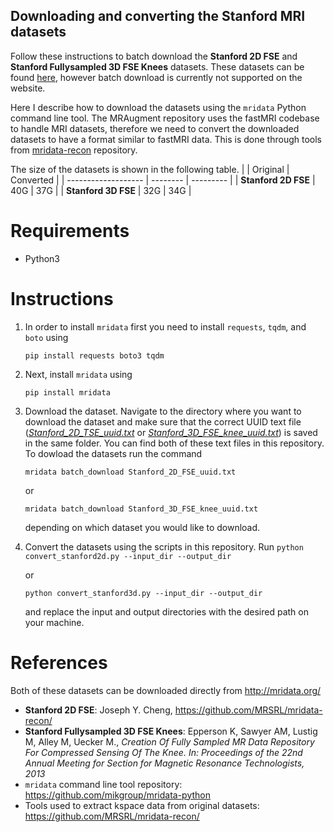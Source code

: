 ## Downloading and converting the Stanford MRI datasets
Follow these instructions to batch download the **Stanford 2D FSE** and **Stanford Fullysampled 3D FSE Knees** datasets. These datasets can be found [here](http://mridata.org/), however batch download is currently not supported on the website.

Here I describe how to download the datasets using the `mridata` Python command line tool. The MRAugment repository uses the fastMRI codebase to handle MRI datasets, therefore we need to convert the downloaded datasets to have a format similar to fastMRI data. This is done through tools from [mridata-recon](https://github.com/MRSRL/mridata-recon/) repository.

The size of the datasets is shown in the following table.
 |                     | Original | Converted |
 | ------------------- | -------- | --------- |
 | **Stanford 2D FSE** |    40G   |    37G    |
 | **Stanford 3D FSE** |    32G   |    34G    |

# Requirements
- Python3

# Instructions
1. In order to install `mridata` first you need to install `requests`, `tqdm`, and `boto` using

   `pip install requests boto3 tqdm`

2. Next, install `mridata` using

   `pip install mridata`

3. Download the dataset. Navigate to the directory where you want to download the dataset and make sure that the correct UUID text file ([*Stanford_2D_TSE_uuid.txt*](Stanford_2D_TSE_uuid.txt) or [*Stanford_3D_FSE_knee_uuid.txt*](Stanford_3D_FSE_knee_uuid.txt)) is saved in the same folder. You can find both of these text files in this repository. To dowload the datasets run the command

   `mridata batch_download Stanford_2D_FSE_uuid.txt`

   or

   `mridata batch_download Stanford_3D_FSE_knee_uuid.txt`

   depending on which dataset you would like to download.
   
4. Convert the datasets using the scripts in this repository. Run
    `python convert_stanford2d.py --input_dir --output_dir`
    
    or 
    
    `python convert_stanford3d.py --input_dir --output_dir`
    
    and replace the input and output directories with the desired path on your machine. 

# References
Both of these datasets can be downloaded directly from http://mridata.org/
- **Stanford 2D FSE**: Joseph Y. Cheng, https://github.com/MRSRL/mridata-recon/
- **Stanford Fullysampled 3D FSE Knees**: Epperson K, Sawyer AM, Lustig M, Alley M, Uecker M., *Creation Of Fully Sampled MR Data Repository For Compressed Sensing Of The Knee. In: Proceedings of the 22nd Annual Meeting for Section for Magnetic Resonance Technologists, 2013*
- `mridata` command line tool repository: https://github.com/mikgroup/mridata-python
- Tools used to extract kspace data from original datasets: https://github.com/MRSRL/mridata-recon/